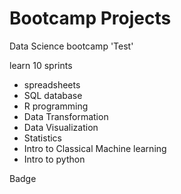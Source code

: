 # Bootcamp Projects
Data Science bootcamp 'Test'

learn 10 sprints 

- spreadsheets 
- SQL database
- R programming 
- Data Transformation
- Data Visualization
- Statistics
- Intro to Classical Machine learning 
- Intro to python 

Badge 
